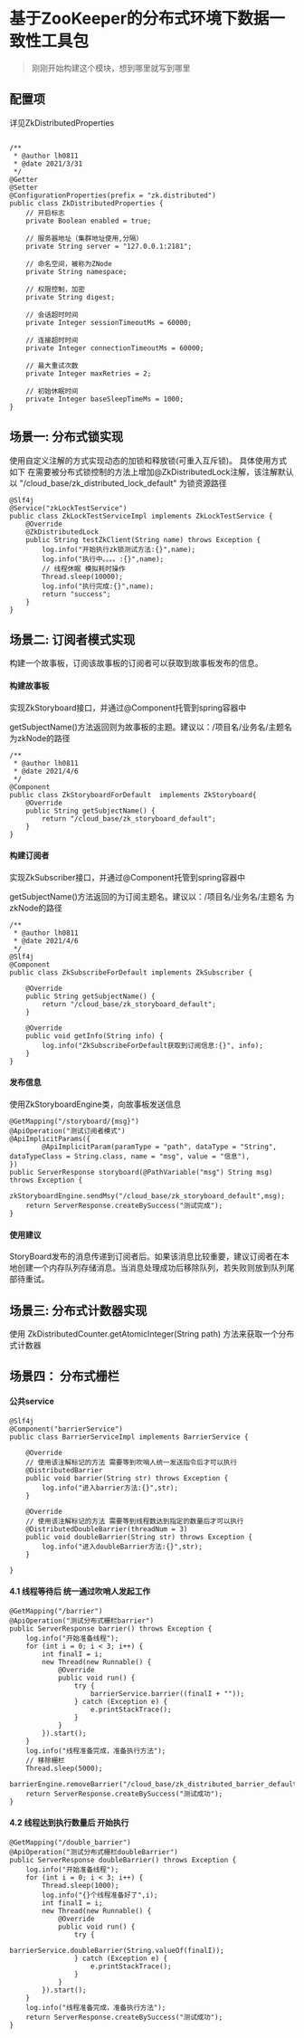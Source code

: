 # 基于ZooKeeper的分布式环境下数据一致性工具包

> 刚刚开始构建这个模块，想到哪里就写到哪里


## 配置项
详见ZkDistributedProperties
```

/**
 * @author lh0811
 * @date 2021/3/31
 */
@Getter
@Setter
@ConfigurationProperties(prefix = "zk.distributed")
public class ZkDistributedProperties {
    // 开启标志
    private Boolean enabled = true;

    // 服务器地址（集群地址使用,分隔）
    private String server = "127.0.0.1:2181";

    // 命名空间，被称为ZNode
    private String namespace;

    // 权限控制，加密
    private String digest;

    // 会话超时时间
    private Integer sessionTimeoutMs = 60000;

    // 连接超时时间
    private Integer connectionTimeoutMs = 60000;

    // 最大重试次数
    private Integer maxRetries = 2;

    // 初始休眠时间
    private Integer baseSleepTimeMs = 1000;
}
```



## 场景一: 分布式锁实现

使用自定义注解的方式实现动态的加锁和释放锁(可重入互斥锁)。
具体使用方式如下
在需要被分布式锁控制的方法上增加@ZkDistributedLock注解，该注解默认以 "/cloud_base/zk_distributed_lock_default" 为锁资源路径
```
@Slf4j
@Service("zkLockTestService")
public class ZkLockTestServiceImpl implements ZkLockTestService {
    @Override
    @ZkDistributedLock
    public String testZkClient(String name) throws Exception {
        log.info("开始执行zk锁测试方法:{}",name);
        log.info("执行中。。。。:{}",name);
        // 线程休眠 模拟耗时操作
        Thread.sleep(10000);
        log.info("执行完成:{}",name);
        return "success";
    }
}
```

## 场景二: 订阅者模式实现
构建一个故事板，订阅该故事板的订阅者可以获取到故事板发布的信息。

#### 构建故事板
实现ZkStoryboard接口，并通过@Component托管到spring容器中

getSubjectName()方法返回则为故事板的主题。建议以：/项目名/业务名/主题名 为zkNode的路径
```
/**
 * @author lh0811
 * @date 2021/4/6
 */
@Component
public class ZkStoryboardForDefault  implements ZkStoryboard{
    @Override
    public String getSubjectName() {
        return "/cloud_base/zk_storyboard_default";
    }
}
```

#### 构建订阅者
实现ZkSubscriber接口，并通过@Component托管到spring容器中

getSubjectName()方法返回的为订阅主题名。建议以：/项目名/业务名/主题名 为zkNode的路径
```
/**
 * @author lh0811
 * @date 2021/4/6
 */
@Slf4j
@Component
public class ZkSubscribeForDefault implements ZkSubscriber {

    @Override
    public String getSubjectName() {
        return "/cloud_base/zk_storyboard_default";
    }

    @Override
    public void getInfo(String info) {
        log.info("ZkSubscribeForDefault获取到订阅信息:{}", info);
    }
}
```

#### 发布信息
使用ZkStoryboardEngine类，向故事板发送信息
```
@GetMapping("/storyboard/{msg}")
@ApiOperation("测试订阅者模式")
@ApiImplicitParams({
        @ApiImplicitParam(paramType = "path", dataType = "String", dataTypeClass = String.class, name = "msg", value = "信息"),
})
public ServerResponse storyboard(@PathVariable("msg") String msg) throws Exception {
    zkStoryboardEngine.sendMsy("/cloud_base/zk_storyboard_default",msg);
    return ServerResponse.createBySuccess("测试完成");
}
```
#### 使用建议
StoryBoard发布的消息传递到订阅者后。如果该消息比较重要，建议订阅者在本地创建一个内存队列存储消息。当消息处理成功后移除队列，若失败则放到队列尾部待重试。

## 场景三: 分布式计数器实现
使用 ZkDistributedCounter.getAtomicInteger(String path) 方法来获取一个分布式计数器

## 场景四： 分布式栅栏

#### 公共service

```
@Slf4j
@Component("barrierService")
public class BarrierServiceImpl implements BarrierService {

    @Override
    // 使用该注解标记的方法 需要等到吹哨人统一发送指令后才可以执行
    @DistributedBarrier 
    public void barrier(String str) throws Exception {
        log.info("进入barrier方法:{}",str);
    }

    @Override
    // 使用该注解标记的方法 需要等到线程数达到指定的数量后才可以执行
    @DistributedDoubleBarrier(threadNum = 3)
    public void doubleBarrier(String str) throws Exception {
        log.info("进入doubleBarrier方法:{}",str);
    }

}
```

#### 4.1 线程等待后 统一通过吹哨人发起工作
```
@GetMapping("/barrier")
@ApiOperation("测试分布式栅栏barrier")
public ServerResponse barrier() throws Exception {
    log.info("开始准备线程");
    for (int i = 0; i < 3; i++) {
        int finalI = i;
        new Thread(new Runnable() {
            @Override
            public void run() {
                try {
                    barrierService.barrier((finalI + ""));
                } catch (Exception e) {
                    e.printStackTrace();
                }
            }
        }).start();
    }
    log.info("线程准备完成，准备执行方法");
    // 移除栅栏
    Thread.sleep(5000);
    barrierEngine.removeBarrier("/cloud_base/zk_distributed_barrier_default");
    return ServerResponse.createBySuccess("测试成功");
}
```

#### 4.2 线程达到执行数量后 开始执行

```
@GetMapping("/double_barrier")
@ApiOperation("测试分布式栅栏doubleBarrier")
public ServerResponse doubleBarrier() throws Exception {
    log.info("开始准备线程");
    for (int i = 0; i < 3; i++) {
        Thread.sleep(1000);
        log.info("{}个线程准备好了",i);
        int finalI = i;
        new Thread(new Runnable() {
            @Override
            public void run() {
                try {
                    barrierService.doubleBarrier(String.valueOf(finalI));
                } catch (Exception e) {
                    e.printStackTrace();
                }
            }
        }).start();
    }
    log.info("线程准备完成，准备执行方法");
    return ServerResponse.createBySuccess("测试成功");
}
```

